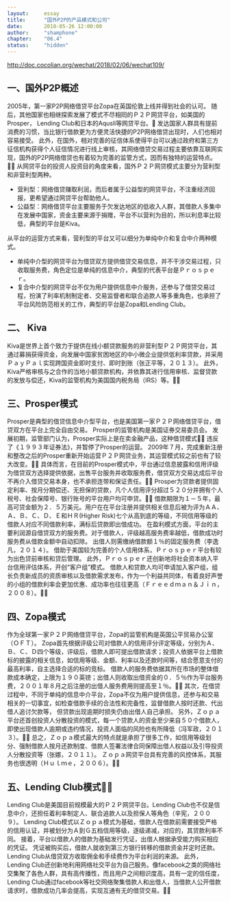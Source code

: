 ```yaml
---
layout: 	essay
title: 		"国外P2P的产品模式和公司"
date: 		2018-05-26 12:00:00
author: 	"shamphone"
chapter:	"06.4"
status:		"hidden"
---
```

http://doc.cocolian.org/wechat/2018/02/06/wechat109/

## 一、国外P2P概述

2005年，第一家P2P网络借贷平台Zopa在英国伦敦上线并得到社会的认可。
随后，其他国家也相继探索发展了模式不尽相囘的Ｐ２Ｐ网贷平台，如美国的Prosper， Lending Club和日本的Aqusli等网贷平台。
发达国家人群具有提前消费的习惯，当比银行借款更为方便灵活快捷的P2P网络借贷出现时，人们也相对容易接受。
此外，在国外，相对完善的征信体系使得平台可以通过政府和第三方征信机构获得个人征信情况进行线上审核，其网络借贷交易过程主要依靠互联网实现，国外的P2P网络借贷也有着较为完善的监管方式，因而有独特的运营特点。
从网贷平台的投资人投资目的角度来看，国外Ｐ２Ｐ网贷模式主要分为营利型和非营利型两种。  
- 营利型：网络借贷赚取利润，而后者属于公益型的网贷平台，不注重经济回报，更希望通过网贷平台帮助他人。  
- 公益型：网络借贷平台主要服务于欠发达地区的低收入人群，其借款人多集中在发展中国家，资金主要来源于捐赠，平台不以营利为目的，所以利息率比较低，典型的平台是Kiva。  

从平台的运营方式来看，营利型的平台又可以细分为单纯中介和复合中介两种模式。
- 单纯中介型的网贷平台为借贷双方提供借贷交易信息，并不干涉交易过程，只收取服务费，角色定位是单纯的信息中介，典型的代表平台是Ｐｒｏｓｐｅｒ。  
- 复合中介型的网贷平台不仅为用户提供信息中介服务，还参与了借贷交易过程，扮演了利率机制制定者、交易监督者和联合追款人等多重角色，也承担了平台风险防范相关的工作，典型的平台是Zopa和Lending Club。

## 二、 Kiva 

Kiva是世界上首个致力于提供在线小额贷款服务的非营利型Ｐ２Ｐ网贷平台，其通过募捐获得资金，向发展中国家贫困地区的中小微企业提供低利率贷款，并采用ＰａｙＰａｌ实现跨国资金即时支付、即时到账（张正平等，２０１３）。
此外，Kiva严格审核与之合作的当地小额贷款机构，并依靠其进行信用审核、监督贷款的发放与偿还，Kiva的监管机构为美国国内税务局（IRS）等。

## 三、Prosper模式

Prosper是典型的借贷信息中介型平台，也是美国第一家Ｐ２Ｐ网络借贷平台，借贷双方在平台上完全自由交易。
Prosper的监管机构是美国证券交易委员会。
发展初期，监管部门认为，Prosper实际上是在卖金融产品，这种借贷模式
违反了《１９９３年证券法》，并暂停了Prosper的运营。
2009年７月，完成重新注册和整改之后的Prosper重新开始运营Ｐ２Ｐ网贷业务，其运营模式较之前也有了较大改变。
具体而言，在目前的Prosper模式中，平台通过信息披露和信用评级为借贷双方选择提供依据，出售平台服务并收取服务费，借贷双方交易达成后平台不再介入借贷交易本身，也不承担连带和保证责任。
Prosper为贷款者提供固定利率、按月分期偿还、无担保的贷款，凡个人信用评分超过５２０分并拥有个人税号、社会保障号、银行账号的平台用户均可申贷。
借款期限为１－５年，最高可贷金额为２．５万美元。用户在在平台注册并提供相关信息后被为评为ＡＡ、Ａ、Ｂ、Ｃ、Ｄ、Ｅ和ＨＲ(Higher Risk)七个从高到底的等级，不同信用等级的借款人对应不同借款利率，满标后贷款即出借成功。
在盈利模式方面，平台的主要利润源自借贷双方的服务费。对于借款人，评级越高服务费率越低，借款成功时服务费从借款金额中自动扣除。
出借人则需缴纳借款额１％的固定服务费（李逸凡，２０１４）。
借助于美国较为完善的个人信用体系，Ｐｒｏｓｐｅｒ平台有较为出色贷前审核和贷后管理。
此外，Ｐｒｏｓｐｅｒ还创新地将社会资本纳入平台信用评估体系，开创“客户组”模式。
借款人和贷款人均可申请加入客户组，组长负责新成员的资质审核以及借款需求发布，作为一个利益共同体，有着良好声誉的小组的借款利率会更加优惠、成功率也往往更高（Ｆｒｅｅｄｍａｎ＆Ｊｉｎ，２００８）。

## 四、Zopa模式

作为全球第一家Ｐ２Ｐ网络借贷平台，Zopa的监管机构是英国公平贸易办公室（ＯＦＴ）。
Zopa首先根据评级公司对借款人的信用评分评定等级，分别为Ａ、Ｂ、Ｃ、Ｄ四个等级，评级后，借款人即可提出借款请求；投资人依据平台上借款标的披露的相关信息，如信用等级、金额、利率以及还款时间等，结合愿意支付的最高利率，自主选择合适的标的竞标。
借款人的服务费依据其所在市场的整体借款成本确定，上限为１９０英镑；出借人则收取出借资金的０．５％作为平台服务费，２００１年８月之后注册的出借人服务费用则提高至１％。
其次，在借贷过程中，不同于单纯的信息中介平台，Zopa不仅为用户提供信息，还参与和交易相关的一切事宜，如检查借款手续的合法性和完备性，监督借款人按时还款、代出借人追讨欠款等，
但贷款出现逾期时损失仍由出借人自己承担。
另外，Ｚｏｐａ平台还首创投资人分散投资的模式，每一个贷款人的资金至少来自５０个借款人，即使出现借款人逾期或违约情况，投资人面临的风险也有所降低（冯军政，２０１３）。
总之，Ｚｏｐａ模式最大的特点就是承担了很多工作，如信用等级划分、强制借款人按月还款制度、借款人签署法律合同保障出借人权益以及引导投资人分散投资等（张娜，２０１１）。
Ｚｏｐａ网贷平台具有完善的风控体系，其服务也很透明（Ｈｕｌｍｅ，２００６）。

## 五、Lending Club模式

Lending Club是美国目前规模最大的Ｐ２Ｐ网贷平台。Lending Club也不仅是信息中介，还担任着利率制定人、联合追款人以及担保人等角色（辛宪，２００９）。
Lending Club模式以Ｚｏｐａ模式为基础，借款人在借款前需要接受严格的信用认证，并被划分为Ａ到Ｇ五档信用等级，逐级递减，对应的，其贷款利率不同。
接着，平台以借款人的借款为基础发行凭证，出借人根据承受能力购买相应的凭证。
凭证被购买后，借款人就收到第三方银行转移的借款资金并定时还款。
Lending Club从借贷双方收取佣金和手续费作为平台利润的来源。
此外，Lending Club还创新地利用网络社交平台为自己服务。像facebook之类的网络社交集聚了各色人群，具有高传播性，而且用户之间相识度高，具有一定的信任度，Lending Club通过facebook等社交网络聚集借款人和出借人，当借款人公开借款请求时，借款成功几率会提高，实现互通有无的借贷交易。

